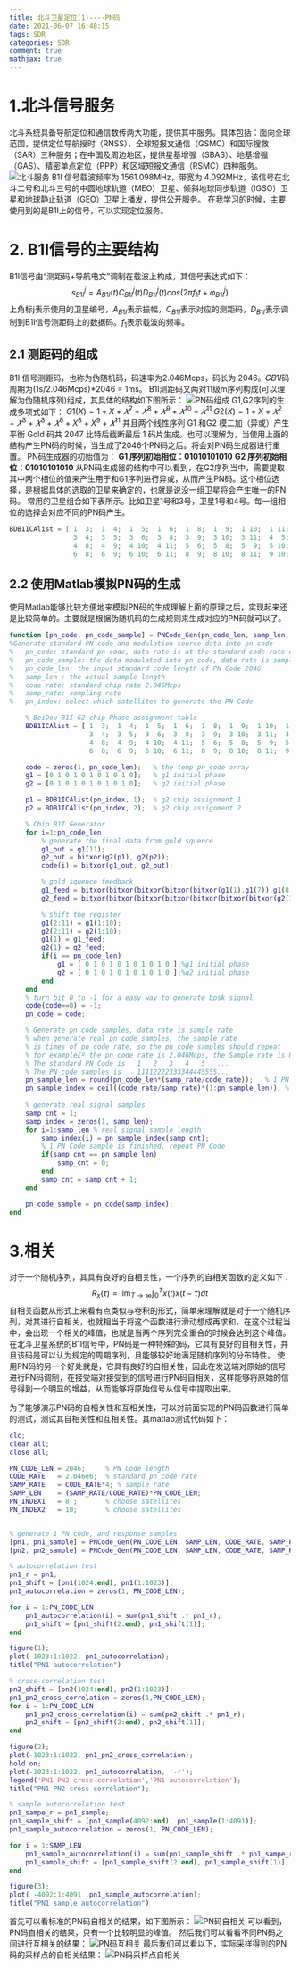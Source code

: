 ```yaml
---
title: 北斗卫星定位(1)----PN码
date: 2021-06-07 16:48:15
tags: SDR
categories: SDR
comment: true
mathjax: true
---
```

# 1.北斗信号服务
北斗系统具备导航定位和通信数传两大功能，提供其中服务。具体包括：面向全球范围，提供定位导航授时（RNSS）、全球短报文通信（GSMC）和国际搜救（SAR）三种服务；在中国及周边地区，提供星基增强（SBAS）、地基增强（GAS）、精密单点定位（PPP）和区域短报文通信（RSMC）四种服务。
![北斗服务](北斗服务.png)
B1I 信号载波频率为 1561.098MHz，带宽为 4.092MHz，该信号在北斗二号和北斗三号的中圆地球轨道（MEO）卫星、倾斜地球同步轨道（IGSO）卫星和地球静止轨道（GEO）卫星上播发，提供公开服务。
在我学习的时候，主要使用到的是B1I上的信号，可以实现定位服务。

# 2. B1I信号的主要结构
B1I信号由“测距码+导航电文”调制在载波上构成，其信号表达式如下：
$$
s_{B1I}^{j}=A_{B1I}(t)C_{B1I}^{j}(t)D_{B1I}^{j}(t)cos(2\pi f_{1}t + \varphi_{B1I}^{j})
$$
上角标j表示使用的卫星编号，$A_{B1I}$表示振幅，$C_{B1I}$表示对应的测距码，$D_{B1I}$表示调制到B1I信号测距码上的数据码。$f_{1}$表示载波的频率。

## 2.1 测距码的组成
B1I 信号测距码，也称为伪随机码，码速率为2.046Mcps，码长为 2046。𝐶𝐵1𝐼码周期为(1s/2.046Mcps)\*2046 = 1ms。
B1I测距码又两对11级m序列构成(可以理解为伪随机序列)组成，其具体的结构如下图所示：
![PN码组成](PN码组成.png)
G1,G2序列的生成多项式如下：
$G1(X) = 1 + X + 𝑋^7 + 𝑋^8 + 𝑋^9 + 𝑋^{10} + 𝑋^{11}$
$G2(X) = 1 + X + 𝑋^2 + 𝑋^3 + 𝑋^3 + 𝑋^5 + X^8 + X^9 + 𝑋^{11}$
并且两个线性序列 G1 和G2 模二加（异或）产生平衡 Gold 码共 2047 比特后截断最后 1 码片生成。也可以理解为，当使用上面的结构产生PN码的时候，当生成了2046个PN码之后。将会对PN码生成器进行重置。
PN码生成器的初始值为：
**G1 序列初始相位：01010101010**
**G2 序列初始相位：01010101010**
从PN码生成器的结构中可以看到，在G2序列当中，需要提取其中两个相位的值来产生用于和G1序列进行异或，从而产生PN码。这个相位选择，是根据具体的选取的卫星来确定的，也就是说没一组卫星将会产生唯一的PN码。
常用的卫星组合如下表所示。比如卫星1号和3号，卫星1号和4号。每一组相位的选择会对应不同的PN码产生。
```c
BDB1ICAlist = [ 1  3;  1  4;  1  5;  1  6;  1  8;  1  9;  1 10;  1 11;  2  7; ...
                3  4;  3  5;  3  6;  3  8;  3  9;  3 10;  3 11;  4  5;  4  6; ...
                4  8;  4  9;  4 10;  4 11;  5  6;  5  8;  5  9;  5 10;  5 11; ...
                6  8;  6  9;  6 10;  6 11;  8  9;  8 10;  8 11;  9 10;  9 11; 10 11];
```

## 2.2 使用Matlab模拟PN码的生成
使用Matlab能够比较方便地来模拟PN码的生成理解上面的原理之后，实现起来还是比较简单的。主要就是根据伪随机码的生成规则来生成对应的PN码就可以了。

```matlab
function [pn_code, pn_code_sample] = PNCode_Gen(pn_code_len, samp_len, code_rate, samp_rate, pn_index)
%Generate standard PN code and modulation source data into pn code
%   pn_code: standard pn code, data rate is at the standard code rate of 2.046Mcps
%   pn_code_sample: the data modulated into pn code, data rate is sample rate
%   pn_code_len: the input standard code length of PN Code 2046
%   samp_len : the actual sample length
%   code rate: standard chip rate 2.046Mcps
%   samp_rate: sampling rate
%   pn_index: select which satellites to generate the PN Code

    % BeiDou B1I G2 chip Phase assignment table
    BDB1ICAlist = [ 1  3;  1  4;  1  5;  1  6;  1  8;  1  9;  1 10;  1 11;  2  7; ...
                    3  4;  3  5;  3  6;  3  8;  3  9;  3 10;  3 11;  4  5;  4  6; ...
                    4  8;  4  9;  4 10;  4 11;  5  6;  5  8;  5  9;  5 10;  5 11; ...
                    6  8;  6  9;  6 10;  6 11;  8  9;  8 10;  8 11;  9 10;  9 11; 10 11];

    code = zeros(1, pn_code_len);   % the temp pn_code array
    g1 = [0 1 0 1 0 1 0 1 0 1 0];   % g1 initial phase
    g2 = [0 1 0 1 0 1 0 1 0 1 0];   % g2 initial phase

    p1 = BDB1ICAlist(pn_index, 1);  % g2 chip assignment 1
    p2 = BDB1ICAlist(pn_index, 2);  % g2 chip assignment 2

    % Chip B1I Generator
    for i=1:pn_code_len
        % generate the final data from gold squence
        g1_out = g1(11);
        g2_out = bitxor(g2(p1), g2(p2));
        code(i) = bitxor(g1_out, g2_out);

        % gold squence feedback
        g1_feed = bitxor(bitxor(bitxor(bitxor(bitxor(g1(1),g1(7)),g1(8)),g1(9)),g1(10)),g1(11));
        g2_feed = bitxor(bitxor(bitxor(bitxor(bitxor(bitxor(bitxor(g2(1),g2(2)),g2(3)),g2(4)),g2(5)),g2(8)),g2(9)),g2(11));

        % shift the register
        g1(2:11) = g1(1:10);
        g2(2:11) = g2(1:10);
        g1(1) = g1_feed;
        g2(1) = g2_feed;
        if(i == pn_code_len)
            g1 = [ 0 1 0 1 0 1 0 1 0 1 0 ];%g1 initial phase
            g2 = [ 0 1 0 1 0 1 0 1 0 1 0 ];%g2 initial phase
        end
    end
    % turn bit 0 to -1 for a easy way to generate bpsk signal
    code(code==0) = -1;
    pn_code = code;

    % Generate pn code samples, data rate is sample rate
    % when generate real pn code samples, the sample rate 
    % is times of pn_code rate, so the pn_code samples should repeat
    % for example£º the pn_code rate is 2.046Mcps, the Sample rate is 8.184Mcps
    % The standard PN Code is   1   2   3   4   5   ...
    % The PN_code samples is    11112222333344445555...
    pn_sample_len = round(pn_code_len*(samp_rate/code_rate));   % 1 PN Code in sample rate
    pn_sample_index = ceil((code_rate/samp_rate)*(1:pn_sample_len)); % 1 PN Code samples index
    
    % generate real signal samples
    samp_cnt = 1;
    samp_index = zeros(1, samp_len);
    for i=1:samp_len % real signal sample length
        samp_index(i) = pn_sample_index(samp_cnt);
        % 1 PN Code sample is finished, repeat PN Code
        if(samp_cnt == pn_sample_len)
            samp_cnt = 0;
        end
        samp_cnt = samp_cnt + 1;
    end

    pn_code_sample = pn_code(samp_index);
end
```

# 3.相关
对于一个随机序列，其具有良好的自相关性，一个序列的自相关函数的定义如下：
$$R_{x}(\tau)=\lim_{T\rightarrow \infty }\int_{0}^{T}x(t)x(t-\tau )dt$$自相关函数从形式上来看有点类似与卷积的形式，简单来理解就是对于一个随机序列，对其进行自相关，也就相当于将这个函数进行滑动想成再求和，在这个过程当中，会出现一个相关的峰值，也就是当两个序列完全重合的时候会达到这个峰值。
在北斗卫星系统的B1I信号中，PN码是一种特殊的码，它具有良好的自相关性，并且该码是可以认为规定的周期序列，且能够较好地满足随机序列的分布特性。
使用PN码的另一个好处就是，它具有良好的自相关性，因此在发送端对原始的信号进行PN码调制，在接受端对接受到的信号进行PN码自相关，这样能够将原始的信号得到一个明显的增益，从而能够将原始信号从信号中提取出来。

为了能够演示PN码的自相关性和互相关性，可以对前面实现的PN码函数进行简单的测试，测试其自相关性和互相关性。其matlab测试代码如下：
```matlab
clc;
clear all;
close all;

PN_CODE_LEN = 2046;     % PN Code length
CODE_RATE   = 2.046e6;  % standard pn code rate
SAMP_RATE   = CODE_RATE*4; % sample rate
SAMP_LEN    = (SAMP_RATE/CODE_RATE)*PN_CODE_LEN;
PN_INDEX1   = 8 ;       % choose satellites 
PN_INDEX2   = 10;       % choose satellites 


% generate 1 PN code, and response samples
[pn1, pn1_sample] = PNCode_Gen(PN_CODE_LEN, SAMP_LEN, CODE_RATE, SAMP_RATE, PN_INDEX1);
[pn2, pn2_sample] = PNCode_Gen(PN_CODE_LEN, SAMP_LEN, CODE_RATE, SAMP_RATE, PN_INDEX2);

% autocorrelation test
pn1_r = pn1;
pn1_shift = [pn1(1024:end), pn1(1:1023)];
pn1_autocorrelation = zeros(1, PN_CODE_LEN);

for i = 1:PN_CODE_LEN
    pn1_autocorrelation(i) = sum(pn1_shift .* pn1_r);
    pn1_shift = [pn1_shift(2:end), pn1_shift(1)];
end

figure(1);
plot(-1023:1:1022, pn1_autocorrelation);
title("PN1 autocorrelation")

% cross-correlation test
pn2_shift = [pn2(1024:end), pn2(1:1023)];
pn1_pn2_cross_correlation = zeros(1,PN_CODE_LEN);
for i = 1:PN_CODE_LEN
    pn1_pn2_cross_correlation(i) = sum(pn2_shift .* pn1_r);
    pn2_shift = [pn2_shift(2:end), pn2_shift(1)];
end

figure(2);
plot(-1023:1:1022, pn1_pn2_cross_correlation);
hold on;
plot(-1023:1:1022, pn1_autocorrelation, '-r');
legend('PN1 PN2 cross-correlation','PN1 autocorrelation');
title("PN1 PN2 cross-correlation");

% sample autocorrelation test
pn1_sampe_r = pn1_sample;
pn1_sample_shift = [pn1_sample(4092:end), pn1_sample(1:4091)];
pn1_sample_autocorrelation = zeros(1, PN_CODE_LEN);

for i = 1:SAMP_LEN
    pn1_sample_autocorrelation(i) = sum(pn1_sample_shift .* pn1_sampe_r);
    pn1_sample_shift = [pn1_sample_shift(2:end), pn1_sample_shift(1)];
end

figure(3);
plot( -4092:1:4091 ,pn1_sample_autocorrelation);
title("PN1 sample autocorrelation")
```
首先可以看标准的PN码自相关的结果，如下图所示：
![PN码自相关](北斗卫星定位-1-PN码/PN码自相关.png)
可以看到，PN码自相关的结果，只有一个比较明显的峰值。
然后我们可以看看不同PN码之间进行互相关的结果：
![PN码互相关](北斗卫星定位-1-PN码/PN码互相关.png)
最后我们可以看以下，实际采样得到的PN码的采样点的自相关结果：
![PN码采样点自相关](北斗卫星定位-1-PN码/PN码采样点自相关.png)